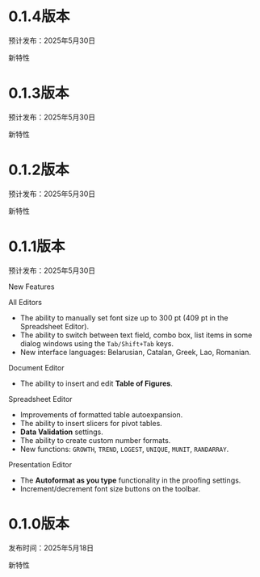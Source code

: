 # 0.1.4版本

预计发布：2025年5月30日

新特性

# 0.1.3版本

预计发布：2025年5月30日

新特性

# 0.1.2版本

预计发布：2025年5月30日

新特性

# 0.1.1版本

预计发布：2025年5月30日



New Features

All Editors

* The ability to manually set font size up to 300 pt (409 pt in the Spreadsheet Editor).
* The ability to switch between text field, combo box, list items in some dialog windows using the `Tab/Shift+Tab` keys.
* New interface languages: Belarusian, Catalan, Greek, Lao, Romanian.

Document Editor

* The ability to insert and edit **Table of Figures**.

Spreadsheet Editor

* Improvements of formatted table autoexpansion.
* The ability to insert slicers for pivot tables.
* **Data Validation** settings.
* The ability to create custom number formats.
* New functions: `GROWTH`, `TREND`, `LOGEST`, `UNIQUE`, `MUNIT`, `RANDARRAY`.

Presentation Editor

* The **Autoformat as you type** functionality in the proofing settings.
* Increment/decrement font size buttons on the toolbar.

# 0.1.0版本

发布时间：2025年5月18日

新特性
